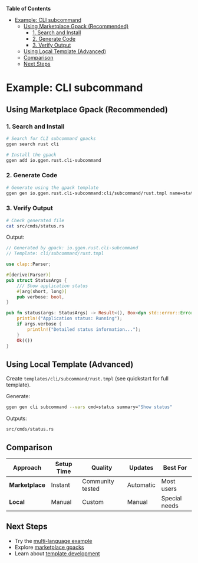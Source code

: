 <!-- START doctoc generated TOC please keep comment here to allow auto update -->
<!-- DON'T EDIT THIS SECTION, INSTEAD RE-RUN doctoc TO UPDATE -->
**Table of Contents**

- [Example: CLI subcommand](#example-cli-subcommand)
  - [Using Marketplace Gpack (Recommended)](#using-marketplace-gpack-recommended)
    - [1. Search and Install](#1-search-and-install)
    - [2. Generate Code](#2-generate-code)
    - [3. Verify Output](#3-verify-output)
  - [Using Local Template (Advanced)](#using-local-template-advanced)
  - [Comparison](#comparison)
  - [Next Steps](#next-steps)

<!-- END doctoc generated TOC please keep comment here to allow auto update -->

# Example: CLI subcommand

## Using Marketplace Gpack (Recommended)

### 1. Search and Install

```bash
# Search for CLI subcommand gpacks
ggen search rust cli

# Install the gpack
ggen add io.ggen.rust.cli-subcommand
```

### 2. Generate Code

```bash
# Generate using the gpack template
ggen gen io.ggen.rust.cli-subcommand:cli/subcommand/rust.tmpl name=status description="Show application status"
```

### 3. Verify Output

```bash
# Check generated file
cat src/cmds/status.rs
```

Output:

```rust
// Generated by gpack: io.ggen.rust.cli-subcommand
// Template: cli/subcommand/rust.tmpl

use clap::Parser;

#[derive(Parser)]
pub struct StatusArgs {
    /// Show application status
    #[arg(short, long)]
    pub verbose: bool,
}

pub fn status(args: StatusArgs) -> Result<(), Box<dyn std::error::Error>> {
    println!("Application status: Running");
    if args.verbose {
        println!("Detailed status information...");
    }
    Ok(())
}
```

## Using Local Template (Advanced)

Create `templates/cli/subcommand/rust.tmpl` (see quickstart for full template).

Generate:
```bash
ggen gen cli subcommand --vars cmd=status summary="Show status"
```

Outputs:

```
src/cmds/status.rs
```

## Comparison

| Approach | Setup Time | Quality | Updates | Best For |
|----------|------------|---------|---------|----------|
| **Marketplace** | Instant | Community tested | Automatic | Most users |
| **Local** | Manual | Custom | Manual | Special needs |

## Next Steps

- Try the [multi-language example](cli-subcommand-multi.md)
- Explore [marketplace gpacks](marketplace.md)
- Learn about [template development](templates.md)
